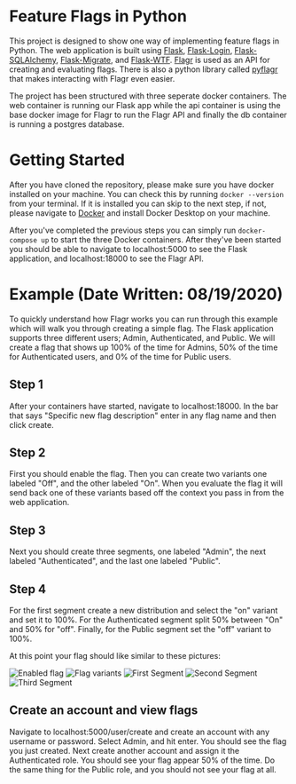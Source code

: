 # Feature Flags in Python

This project is designed to show one way of implementing feature flags in Python. The web application is built using [Flask](https://flask.palletsprojects.com/en/1.1.x/), [Flask-Login](https://flask-login.readthedocs.io/en/latest/), [Flask-SQLAlchemy](https://flask-sqlalchemy.palletsprojects.com/en/2.x/), [Flask-Migrate](https://flask-migrate.readthedocs.io/en/latest/), and [Flask-WTF](https://flask-wtf.readthedocs.io/en/stable/). [Flagr](https://checkr.github.io/flagr/#/) is used as an API for creating and evaluating flags. There is also a python library called [pyflagr](https://github.com/checkr/pyflagr) that makes interacting with Flagr even easier.

The project has been structured with three seperate docker containers. The web container is running our Flask app while the api container is using the base docker image for Flagr to run the Flagr API and finally the db container is running a postgres database. 


# Getting Started

After you have cloned the repository, please make sure you have docker installed on your machine. You can check this by running ```docker --version``` from your terminal. If it is installed you can skip to the next step, if not, please navigate to [Docker](https://www.docker.com/get-started) and install Docker Desktop on your machine. 

After you've completed the previous steps you can simply run ```docker-compose up``` to start the three Docker containers. After they've been started you should be able to navigate to localhost:5000 to see the Flask application, and localhost:18000 to see the Flagr API.

# Example (Date Written: 08/19/2020)

To quickly understand how Flagr works you can run through this example which will walk you through creating a simple flag. The Flask application supports three different users; Admin, Authenticated, and Public. We will create a flag that shows up 100% of the time for Admins, 50% of the time for Authenticated users, and 0% of the time for Public users.

## Step 1

After your containers have started, navigate to localhost:18000. In the bar that says "Specific new flag description" enter in any flag name and then click create.

## Step 2 

First you should enable the flag. Then you can create two variants one labeled "Off", and the other labeled "On". When you evaluate the flag it will send back one of these variants based off the context you pass in from the web application. 

## Step 3

Next you should create three segments, one labeled "Admin", the next labeled "Authenticated", and the last one labeled "Public".

## Step 4

For the first segment create a new distribution and select the "on" variant and set it to 100%. For the Authenticated segment split 50% between "On" and 50% for "off". Finally, for the Public segment set the "off" variant to 100%. 

At this point your flag should like similar to these pictures:

![Enabled flag](/readme-images/turn_flag_on.PNG)
![Flag variants](/readme-images/flag_variant.PNG)
![First Segment](/readme-images/first_segment.PNG)
![Second Segment](/readme-images/second_segment.PNG)
![Third Segment](/readme-images/third_segment.PNG)

## Create an account and view flags

Navigate to localhost:5000/user/create and create an account with any username or password. Select Admin, and hit enter. You should see the flag you just created. Next create another account and assign it the Authenticated role. You should see your flag appear 50% of the time. Do the same thing for the Public role, and you should not see your flag at all.




